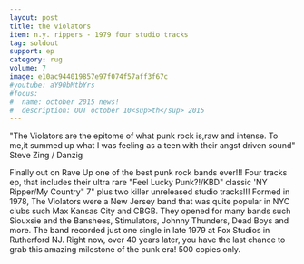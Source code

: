 ```yaml
---
layout: post
title: the violators
item: n.y. rippers - 1979 four studio tracks
tag: soldout
support: ep
category: rug
volume: 7
image: e10ac944019857e97f074f57aff3f67c
#youtube: aY90bMtbYrs
#focus:
#  name: october 2015 news!
#  description: OUT october 10<sup>th</sup> 2015
---
```


"The Violators are the epitome of what punk rock is,raw and intense. To me,it summed up what I was feeling as a teen with their angst driven sound" 
Steve Zing / Danzig

Finally out on Rave Up one of the best punk rock bands ever!!!
Four tracks ep, that includes their ultra rare "Feel Lucky Punk?!/KBD" classic 'NY Ripper/My Country" 7" plus two killer unreleased studio tracks!!!
Formed in 1978, The Violators were a New Jersey band that was quite popular in NYC clubs such Max Kansas City and CBGB. They opened for many bands such Siouxsie and the Banshees, Stimulators, Johnny Thunders, Dead Boys and more.
The band recorded just one single in late 1979 at Fox Studios in Rutherford NJ. Right now, over 40 years later, you have the last chance to grab this amazing milestone of the punk era!
500 copies only.
